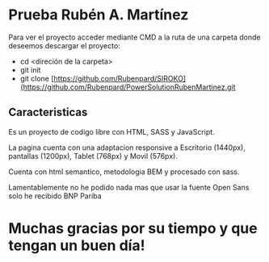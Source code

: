 # Prueba Rubén A. Martínez

Para ver el proyecto acceder mediante CMD a la ruta de una carpeta donde deseemos descargar el proyecto:
- cd <direción de la carpeta>
- git init
- git clone [https://github.com/Rubenpard/SIROKO](https://github.com/Rubenpard/PowerSolutionRubenMartinez.git 

## Caracteristicas

Es un proyecto de codigo libre con HTML, SASS y JavaScript.


La pagina cuenta con una adaptacion responsive a Escritorio (1440px), pantallas (1200px), Tablet (768px) y Movil (576px).

Cuenta con html semantico, metodologia BEM y procesado con sass.

Lamentablemente no he podido nada mas que usar la fuente Open Sans solo he recibido BNP Pariba

# Muchas gracias por su tiempo y que tengan un buen día!
